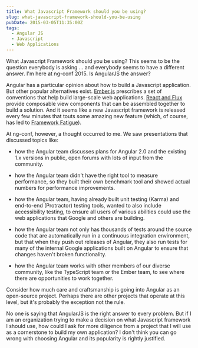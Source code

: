 ```yaml
---
title: What Javascript Framework should you be using?
slug: what-javascript-framework-should-you-be-using
pubDate: 2015-03-05T11:35:00Z
tags:
  - Angular JS
  - Javascript
  - Web Applications
---
```


What Javascript Framework should you be using? This seems to be the question everybody is asking ... and everybody seems to have a different answer. I'm here at ng-conf 2015. Is AngularJS the answer?

Angular has a particular opinion about how to build a Javascript application. But other popular alternatives exist. [Ember.js](http://emberjs.com/ "Ember.js") prescribes a set of conventions that help build large-scale web applications. [React and Flux](http://facebook.github.io/flux/docs/overview.html) provide composable view components that can be assembled together to build a solution. And it seems like a new Javascript framework is released every few minutes that touts some amazing new feature (which, of course, has led to [Framework Fatigue](http://www.allenpike.com/2015/javascript-framework-fatigue/)).

At ng-conf, however, a thought occurred to me. We saw presentations that discussed topics like:

- how the Angular team discusses plans for Angular 2.0 and the existing 1.x versions in public, open forums with lots of input from the community.

- how the Angular team didn't have the right tool to measure performance, so they built their own benchmark tool and showed actual numbers for performance improvements.

- how the Angular team, having already built unit testing (Karma) and end-to-end (Protractor) testing tools, wanted to also include accessibility testing, to ensure all users of various abilities could use the web applications that Google and others are building.

- how the Angular team not only has thousands of tests around the source code that are automatically run in a continuous integration environment, but that when they push out releases of Angular, they also run tests for many of the internal Google applications built on Angular to ensure that changes haven't broken functionality.

- how the Angular team works with other members of our diverse community, like the TypeScript team or the Ember team, to see where there are opportunities to work together.

Consider how much care and craftsmanship is going into Angular as an open-source project. Perhaps there are other projects that operate at this level, but it's probably the exception not the rule.

No one is saying that AngularJS is the right answer to every problem. But if I am an organization trying to make a decision on what Javascript framework I should use, how could I ask for more diligence from a project that I will use as a cornerstone to build my own application? I don't think you can go wrong with choosing Angular and its popularity is rightly justified.
